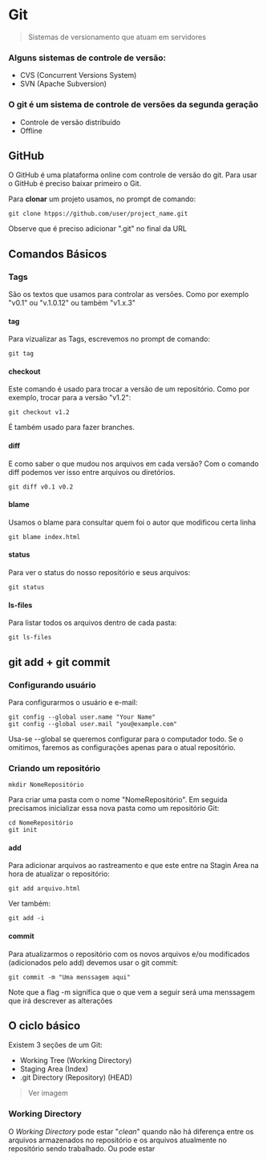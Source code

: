 # Git

>Sistemas de versionamento que atuam em servidores

### Alguns sistemas de controle de versão:
- CVS (Concurrent Versions System)
- SVN (Apache Subversion)

### O git é um sistema de controle de versões da segunda geração
- Controle de versão distribuído
- Offline

## GitHub

O GitHub é uma plataforma online com controle de versão do git. Para usar o GitHub é preciso baixar primeiro o Git.

Para __clonar__ um projeto usamos, no prompt de comando:

	git clone htpps://github.com/user/project_name.git

Observe que é preciso adicionar ".git" no final da URL

## Comandos Básicos

### Tags

São os textos que usamos para controlar as versões. Como por exemplo "v0.1" ou "v.1.0.12" ou também "v1.x.3"

#### tag
Para vizualizar as Tags, escrevemos no prompt de comando:

	git tag

#### checkout

Este comando é usado para trocar a versão de um repositório. Como por exemplo, trocar para a versão "v1.2":

	git checkout v1.2

É também usado para fazer branches.

#### diff

E como saber o que mudou nos arquivos em cada versão? Com o comando diff podemos ver isso entre arquivos ou diretórios.

	git diff v0.1 v0.2

#### blame

Usamos o blame para consultar quem foi o autor que modificou certa linha

	git blame index.html

#### status

Para ver o status do nosso repositório e seus arquivos:

	git status

#### ls-files

Para listar todos os arquivos dentro de cada pasta:

	git ls-files

## git add + git commit

### Configurando usuário

Para configurarmos o usuário e e-mail:

	git config --global user.name "Your Name"
	git config --global user.mail "you@example.com"

Usa-se --global se queremos configurar para o computador todo. Se o omitimos, faremos as configurações apenas para o atual repositório.

### Criando um repositório

	mkdir NomeRepositório

Para criar uma pasta com o nome "NomeRepositório". Em seguida precisamos inicializar essa nova pasta como um repositório Git:

	cd NomeRepositório
	git init

#### add

Para adicionar arquivos ao rastreamento e que este entre na Stagin Area na hora de atualizar o repositório:

	git add arquivo.html

Ver também:

	git add -i

#### commit

Para atualizarmos o repositório com os novos arquivos e/ou modificados (adicionados pelo add) devemos usar o git commit:

	git commit -m "Uma menssagem aqui"

Note que a flag -m significa que o que vem a seguir será uma menssagem que irá descrever as alterações

## O ciclo básico

Existem 3 seções de um Git:

* Working Tree (Working Directory)
* Staging Area (Index)
* .git Directory (Repository) (HEAD)

>Ver imagem

### Working Directory

O *Working Directory* pode estar "*clean*" quando não há diferença entre os arquivos armazenados no repositório e os arquivos atualmente no repositório sendo trabalhado. Ou pode estar 